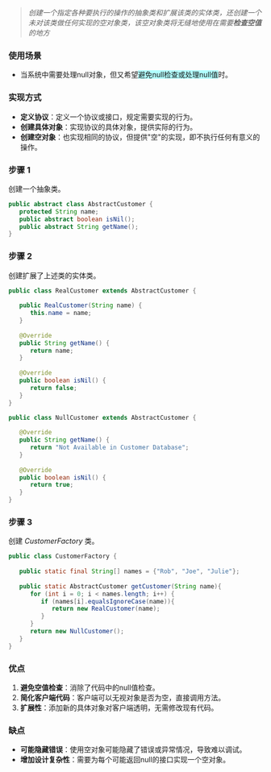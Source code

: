 > *创建一个指定各种要执行的操作的抽象类和扩展该类的实体类，还创建一个未对该类做任何实现的空对象类，该空对象类将无缝地使用在需要**检查空值**的地方*

### 使用场景

- 当系统中需要处理null对象，但又希望<span style="background:#b1ffff">避免null检查或处理null值</span>时。

### 实现方式

- **定义协议**：定义一个协议或接口，规定需要实现的行为。
- **创建具体对象**：实现协议的具体对象，提供实际的行为。
- **创建空对象**：也实现相同的协议，但提供"空"的实现，即不执行任何有意义的操作。
### 步骤 1

创建一个抽象类。
```java
public abstract class AbstractCustomer {
   protected String name;
   public abstract boolean isNil();
   public abstract String getName();
}
```
### 步骤 2

创建扩展了上述类的实体类。
```java
public class RealCustomer extends AbstractCustomer {
 
   public RealCustomer(String name) {
      this.name = name;    
   }
   
   @Override
   public String getName() {
      return name;
   }
   
   @Override
   public boolean isNil() {
      return false;
   }
}

public class NullCustomer extends AbstractCustomer {
 
   @Override
   public String getName() {
      return "Not Available in Customer Database";
   }
 
   @Override
   public boolean isNil() {
      return true;
   }
}
```
### 步骤 3

创建 _CustomerFactory_ 类。
```java
public class CustomerFactory {
   
   public static final String[] names = {"Rob", "Joe", "Julie"};
 
   public static AbstractCustomer getCustomer(String name){
      for (int i = 0; i < names.length; i++) {
         if (names[i].equalsIgnoreCase(name)){
            return new RealCustomer(name);
         }
      }
      return new NullCustomer();
   }
}
```
### 优点

1. **避免空值检查**：消除了代码中的null值检查。
2. **简化客户端代码**：客户端可以无视对象是否为空，直接调用方法。
3. **扩展性**：添加新的具体对象对客户端透明，无需修改现有代码。

### 缺点

- **可能隐藏错误**：使用空对象可能隐藏了错误或异常情况，导致难以调试。
- **增加设计复杂性**：需要为每个可能返回null的接口实现一个空对象。
